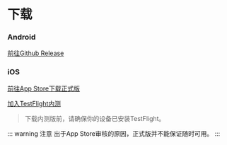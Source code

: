 # 下载

### Android
[前往Github Release](https://github.com/orangeboyChen/whu-ham/releases/)

### iOS
[前往App Store下载正式版](https://apps.apple.com/cn/app/ham/id1577896044)

[加入TestFlight内测](https://testflight.apple.com/join/waKNnCG3)

> 下载内测版前，请确保你的设备已安装TestFlight。

::: warning 注意
出于App Store审核的原因，正式版并不能保证随时可用。
:::